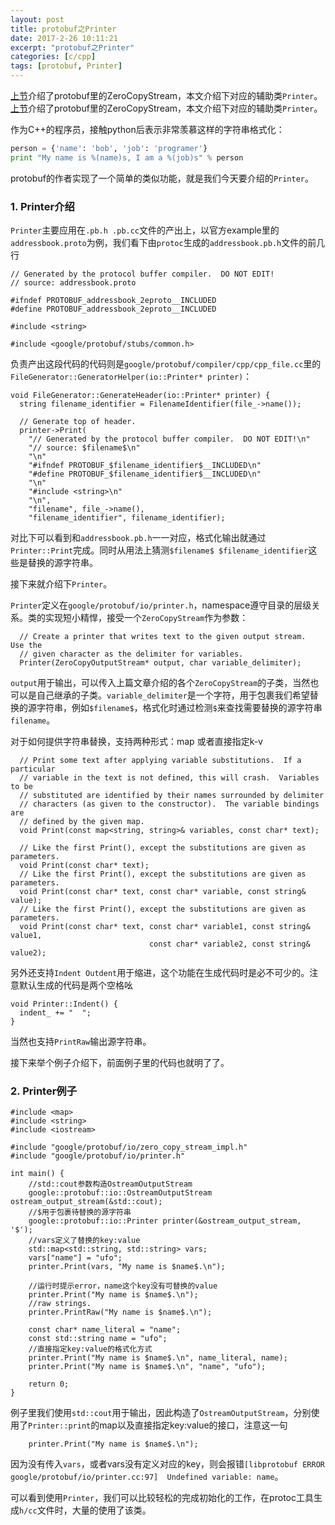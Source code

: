 ```yaml
---
layout: post
title: protobuf之Printer
date: 2017-2-26 10:11:21
excerpt: "protobuf之Printer"
categories: [c/cpp]
tags: [protobuf, Printer]
---
```


[上节](http://izualzhy.cn/c/cpp/2017/02/05/protobuf-zerocopy)介绍了protobuf里的ZeroCopyStream，本文介绍下对应的辅助类`Printer`。
[上节](http://izualzhy.cn/c/cpp/2017/02/05/protobuf-zerocopy)介绍了protobuf里的ZeroCopyStream，本文介绍下对应的辅助类`Printer`。

作为C++的程序员，接触python后表示非常羡慕这样的字符串格式化：

```python
person = {'name': 'bob', 'job': 'programer'}
print "My name is %(name)s, I am a %(job)s" % person
```

protobuf的作者实现了一个简单的类似功能，就是我们今天要介绍的`Printer`。

<!--more-->

### 1. Printer介绍

`Printer`主要应用在`.pb.h .pb.cc`文件的产出上，以官方example里的`addressbook.proto`为例，我们看下由`protoc`生成的`addressbook.pb.h`文件的前几行

```
// Generated by the protocol buffer compiler.  DO NOT EDIT!
// source: addressbook.proto

#ifndef PROTOBUF_addressbook_2eproto__INCLUDED
#define PROTOBUF_addressbook_2eproto__INCLUDED

#include <string>

#include <google/protobuf/stubs/common.h>
```

负责产出这段代码的代码则是`google/protobuf/compiler/cpp/cpp_file.cc`里的`FileGenerator::GeneratorHelper(io::Printer* printer)`：

```
void FileGenerator::GenerateHeader(io::Printer* printer) {
  string filename_identifier = FilenameIdentifier(file_->name());

  // Generate top of header.
  printer->Print(
    "// Generated by the protocol buffer compiler.  DO NOT EDIT!\n"
    "// source: $filename$\n"
    "\n"
    "#ifndef PROTOBUF_$filename_identifier$__INCLUDED\n"
    "#define PROTOBUF_$filename_identifier$__INCLUDED\n"
    "\n"
    "#include <string>\n"
    "\n",
    "filename", file_->name(),
    "filename_identifier", filename_identifier);
```

对比下可以看到和`addressbook.pb.h`一一对应，格式化输出就通过`Printer::Print`完成。同时从用法上猜测`$filename$ $filename_identifier`这些是替换的源字符串。

接下来就介绍下`Printer`。

`Printer`定义在`google/protobuf/io/printer.h`，namespace遵守目录的层级关系。类的实现短小精悍，接受一个`ZeroCopyStream`作为参数：

```
  // Create a printer that writes text to the given output stream.  Use the
  // given character as the delimiter for variables.
  Printer(ZeroCopyOutputStream* output, char variable_delimiter);
```

`output`用于输出，可以传入上篇文章介绍的各个`ZeroCopyStream`的子类，当然也可以是自己继承的子类。`variable_delimiter`是一个字符，用于包裹我们希望替换的源字符串，例如`$filename$`，格式化时通过检测`$`来查找需要替换的源字符串`filename`。

对于如何提供字符串替换，支持两种形式：map 或者直接指定k-v

```
  // Print some text after applying variable substitutions.  If a particular
  // variable in the text is not defined, this will crash.  Variables to be
  // substituted are identified by their names surrounded by delimiter
  // characters (as given to the constructor).  The variable bindings are
  // defined by the given map.
  void Print(const map<string, string>& variables, const char* text);

  // Like the first Print(), except the substitutions are given as parameters.
  void Print(const char* text);
  // Like the first Print(), except the substitutions are given as parameters.
  void Print(const char* text, const char* variable, const string& value);
  // Like the first Print(), except the substitutions are given as parameters.
  void Print(const char* text, const char* variable1, const string& value1,
                               const char* variable2, const string& value2);
```

另外还支持`Indent Outdent`用于缩进，这个功能在生成代码时是必不可少的。注意默认生成的代码是两个空格吆

```
void Printer::Indent() {
  indent_ += "  ";
}
```

当然也支持`PrintRaw`输出源字符串。

接下来举个例子介绍下，前面例子里的代码也就明了了。

### 2. Printer例子

```
#include <map>
#include <string>
#include <iostream>

#include "google/protobuf/io/zero_copy_stream_impl.h"
#include "google/protobuf/io/printer.h"

int main() {
    //std::cout参数构造OstreamOutputStream
    google::protobuf::io::OstreamOutputStream ostream_output_stream(&std::cout);
    //$用于包裹待替换的源字符串
    google::protobuf::io::Printer printer(&ostream_output_stream, '$');
    //vars定义了替换的key:value
    std::map<std::string, std::string> vars;
    vars["name"] = "ufo";
    printer.Print(vars, "My name is $name$.\n");

    //运行时提示error，name这个key没有可替换的value
    printer.Print("My name is $name$.\n");
    //raw strings.
    printer.PrintRaw("My name is $name$.\n");

    const char* name_literal = "name";
    const std::string name = "ufo";
    //直接指定key:value的格式化方式
    printer.Print("My name is $name$.\n", name_literal, name);
    printer.Print("My name is $name$.\n", "name", "ufo");

    return 0;
}
```

例子里我们使用`std::cout`用于输出，因此构造了`OstreamOutputStream`，分别使用了`Printer::print`的map以及直接指定key:value的接口，注意这一句

```
    printer.Print("My name is $name$.\n");
```

因为没有传入`vars`，或者vars没有定义对应的key，则会报错`[libprotobuf ERROR google/protobuf/io/printer.cc:97]  Undefined variable: name`。

可以看到使用`Printer`，我们可以比较轻松的完成初始化的工作，在protoc工具生成`h/cc`文件时，大量的使用了该类。

